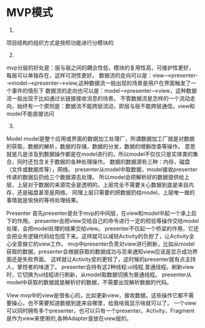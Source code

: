 # MVP模式

1.
项目结构的组织方式是按照功能进行分模块的

2.
mvp分层的好处是：层与层之间的耦合性低，模块的复用性高，可维护性更好，每层可以单独存在，这样可测性更好。
数据流的走向可以是：view-->presenter-->model-->presenter-->view,这种数据流一般出现的场景是用户在界面触发了一个事件的情形下
数据流的走向也可以是：model-->presenter-->view，这种数据流一般出现于比如通过长链接接收消息的场景。
不管数据流是怎样的一个流动走向，始终有一个原则是：数据流不能跨层流动，即层与层不能跨层通信。view和model不能直接访问

3.
Model
model是整个应用或界面的数据加工处理厂，所谓数据加工厂就是对数据的获取，数据的解析，数据的存储，数据的分发，数据的增删改查等操作。
意思就是凡是涉及到数据操作都是在model进行的，所以model不仅仅只是实体类的集合，同时还包含关于数据的各种处理操作。
数据的数据源有三种：内存，磁盘（文件或数据库等），网络。
presenter从model中取数据，model接收presenter传递的数据后扔给三个数据源去处理。
所以model会把解析好的数据提供给上层，上层对于数据的来源完全是透明的，上层完全不需要关心数据到底是来自内存，还是磁盘甚至是网络。
同理上层只需要的把数据扔给model，上层唯一做的事情就是愉快的等待处理结果。

Presenter
首先presenter是处于mvp的中间层，在view和model中起一个承上启下的作用。
presenter会把view交给自己的命令进行一定的校验等操作交给model处理，会把model处理的结果交给view。
presenter不仅起一个桥梁的作用，它还会把业务逻辑代码给包揽下来。这样就可以减轻Activity的负担了，让Activity全心全意做它的view工作。
mvp中presenter负责对view进行刷新，比如从model获取的数据，presenter会根据获取的数据成功与否来通知view应该是显示成功界面还是失败界面。
这样就让Activity变的更轻了，这时候的presenter就有点主持人，掌控者的味道了。
presenter会持有这2种线程:ui线程,普通线程。刷新view时，它切换为ui线程进行刷新，从model取数据切换为普通线程。
presenter从model中获取的数据就是解析好的数据，不需要出现解析数据的代码。

View
mvp中的view是很省心的，比如更新view，接收数据。这些操作它都不需要操心，也不需要知道数据到底来自哪里，给我啥我显示啥就可以了。
一个view可以同时拥有多个presenter，也可以只有一个presenter。Activity，Fragment是作为view来使用的,各种Adapter是放在view层的。